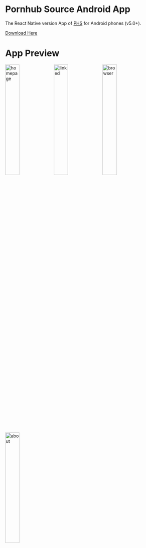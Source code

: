 # Pornhub Source Android App

The React Native version App of [PHS](https://phs-web.netlify.com/) for Android phones (v5.0+).

[Download Here](https://github.com/Slowl/phs-app/releases/download/v1.0/phs-app.apk)

# App Preview

<img src="https://i.ibb.co/b5LmJsD/app.png" width="30%" alt="homepage" />
<img src="https://i.ibb.co/gMzZgzV/app-link.png" width="30%" alt="linked" />
<img src="https://i.ibb.co/NVDPcvM/browser.png" width="30%" alt="browser" />
<img src="https://i.ibb.co/1MFQWMp/about.png" width="30%" alt="about" />
